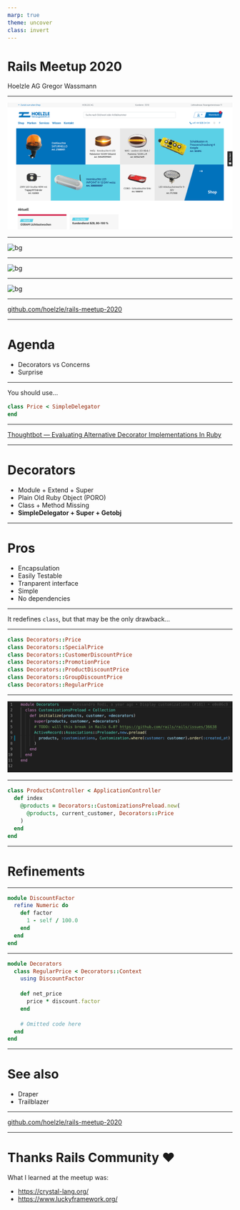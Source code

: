 ```yaml
---
marp: true
theme: uncover
class: invert
---
```


# Rails Meetup 2020

Hoelzle AG
Gregor Wassmann

---

![bg](public/hoelzle_screenshot.png)

---

![bg](https://assets.hoelzle.ch/image/upload/ar_16:9,c_lfill,dpr_2.0,f_auto,g_custom:face,w_450/iStock-1069742886)

---

![bg](https://assets.hoelzle.ch/image/upload/ar_16:9,c_lfill,dpr_2.0,f_auto,w_450/iStock-1030386752)

---

![bg](https://assets.hoelzle.ch/image/upload/c_limit,dpr_auto,f_auto,q_auto:eco,w_1200/v1585066206/Depositphotos_43697107_original)

---

[github.com/hoelzle/rails-meetup-2020](https://github.com/hoelzle/rails-meetup-2020)

---

# Agenda

- Decorators vs Concerns
- Surprise

---

You should use…

```ruby
class Price < SimpleDelegator
end
```

---

[Thoughtbot — Evaluating Alternative Decorator Implementations In Ruby](https://thoughtbot.com/blog/evaluating-alternative-decorator-implementations-in)

---

# Decorators

- Module + Extend + Super
- Plain Old Ruby Object (PORO)
- Class + Method Missing
- __SimpleDelegator + Super + Getobj__


---

# Pros

- Encapsulation
- Easily Testable
- Tranparent interface
- Simple
- No dependencies

---

It redefines `class`, but that may be the only drawback…

---

```ruby
class Decorators::Price
class Decorators::SpecialPrice
class Decorators::CustomerDiscountPrice
class Decorators::PromotionPrice
class Decorators::ProductDiscountPrice
class Decorators::GroupDiscountPrice
class Decorators::RegularPrice
```

---

![bg 100%](public/preloader.png)

---

```ruby
class ProductsController < ApplicationController
  def index
    @products = Decorators::CustomizationsPreload.new(
      @products, current_customer, Decorators::Price
    )
  end
end

```

---

# Refinements

---

```ruby
module DiscountFactor
  refine Numeric do
    def factor
      1 - self / 100.0
    end
  end
end
```

---

```ruby
module Decorators
  class RegularPrice < Decorators::Context
    using DiscountFactor

    def net_price
      price * discount.factor
    end

    # Omitted code here
  end
end
```

---

# See also

- Draper
- Trailblazer

---

[github.com/hoelzle/rails-meetup-2020](https://github.com/hoelzle/rails-meetup-2020)

---

# Thanks Rails Community ♥︎

What I learned at the meetup was:

- https://crystal-lang.org/
- https://www.luckyframework.org/
